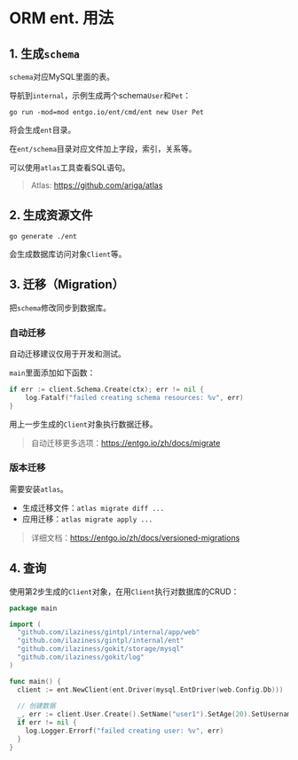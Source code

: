 # ORM ent. 用法

## 1. 生成`schema`

`schema`对应MySQL里面的表。

导航到`internal`，示例生成两个schema`User`和`Pet`：

```shell
go run -mod=mod entgo.io/ent/cmd/ent new User Pet
```

将会生成`ent`目录。

在`ent/schema`目录对应文件加上字段，索引，关系等。

可以使用`atlas`工具查看SQL语句。

> Atlas: https://github.com/ariga/atlas

## 2. 生成资源文件

```shell
go generate ./ent
```

会生成数据库访问对象`Client`等。

## 3. 迁移（Migration）

把`schema`修改同步到数据库。

### 自动迁移

自动迁移建议仅用于开发和测试。

`main`里面添加如下函数：

```go
if err := client.Schema.Create(ctx); err != nil {
    log.Fatalf("failed creating schema resources: %v", err)
}
```

用上一步生成的`Client`对象执行数据迁移。

> 自动迁移更多选项：https://entgo.io/zh/docs/migrate

### 版本迁移

需要安装`atlas`。

- 生成迁移文件：`atlas migrate diff ...`
- 应用迁移：`atlas migrate apply ...`

> 详细文档：https://entgo.io/zh/docs/versioned-migrations

## 4. 查询

使用第2步生成的`Client`对象，在用`Client`执行对数据库的CRUD：

```go
package main

import (
  "github.com/ilaziness/gintpl/internal/app/web"
  "github.com/ilaziness/gintpl/internal/ent"
  "github.com/ilaziness/gokit/storage/mysql"
  "github.com/ilaziness/gokit/log"
)

func main() {
  client := ent.NewClient(ent.Driver(mysql.EntDriver(web.Config.Db)))
  
  // 创建数据
  _, err := client.User.Create().SetName("user1").SetAge(20).SetUsername("username1").Save(context.Background())
  if err != nil {
    log.Logger.Errorf("failed creating user: %v", err)
  }
}
```
